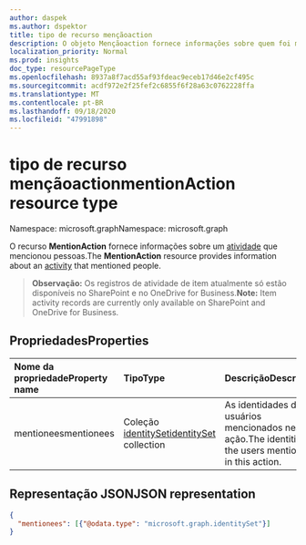 ```yaml
---
author: daspek
ms.author: dspektor
title: tipo de recurso mençãoaction
description: O objeto Mençãoaction fornece informações sobre quem foi mencionado durante uma atividade.
localization_priority: Normal
ms.prod: insights
doc_type: resourcePageType
ms.openlocfilehash: 8937a8f7acd55af93fdeac9eceb17d46e2cf495c
ms.sourcegitcommit: acdf972e2f25fef2c6855f6f28a63c0762228ffa
ms.translationtype: MT
ms.contentlocale: pt-BR
ms.lasthandoff: 09/18/2020
ms.locfileid: "47991898"
---
```

# <a name="mentionaction-resource-type"></a><span data-ttu-id="4f382-103">tipo de recurso mençãoaction</span><span class="sxs-lookup"><span data-stu-id="4f382-103">mentionAction resource type</span></span>

<span data-ttu-id="4f382-104">Namespace: microsoft.graph</span><span class="sxs-lookup"><span data-stu-id="4f382-104">Namespace: microsoft.graph</span></span>

<span data-ttu-id="4f382-105">O recurso **MentionAction** fornece informações sobre um [atividade][] que mencionou pessoas.</span><span class="sxs-lookup"><span data-stu-id="4f382-105">The **MentionAction** resource provides information about an [activity][] that mentioned people.</span></span>

><span data-ttu-id="4f382-106">**Observação:** Os registros de atividade de item atualmente só estão disponíveis no SharePoint e no OneDrive for Business.</span><span class="sxs-lookup"><span data-stu-id="4f382-106">**Note:** Item activity records are currently only available on SharePoint and OneDrive for Business.</span></span>

[atividade]: itemactivity.md
[activity]: itemactivity.md

## <a name="properties"></a><span data-ttu-id="4f382-108">Propriedades</span><span class="sxs-lookup"><span data-stu-id="4f382-108">Properties</span></span>

| <span data-ttu-id="4f382-109">Nome da propriedade</span><span class="sxs-lookup"><span data-stu-id="4f382-109">Property name</span></span> | <span data-ttu-id="4f382-110">Tipo</span><span class="sxs-lookup"><span data-stu-id="4f382-110">Type</span></span>                       | <span data-ttu-id="4f382-111">Descrição</span><span class="sxs-lookup"><span data-stu-id="4f382-111">Description</span></span>
|:--------------|:---------------------------|:-----------------------------
| <span data-ttu-id="4f382-112">mentionees</span><span class="sxs-lookup"><span data-stu-id="4f382-112">mentionees</span></span>    | <span data-ttu-id="4f382-113">Coleção [identitySet][]</span><span class="sxs-lookup"><span data-stu-id="4f382-113">[identitySet][] collection</span></span> | <span data-ttu-id="4f382-114">As identidades dos usuários mencionados nesta ação.</span><span class="sxs-lookup"><span data-stu-id="4f382-114">The identities of the users mentioned in this action.</span></span>

[identitySet]: identityset.md

## <a name="json-representation"></a><span data-ttu-id="4f382-116">Representação JSON</span><span class="sxs-lookup"><span data-stu-id="4f382-116">JSON representation</span></span>

<!-- {
  "blockType": "resource",
  "optionalProperties": [ ],
  "@type": "microsoft.graph.mentionAction"
}-->

```json
{
  "mentionees": [{"@odata.type": "microsoft.graph.identitySet"}]
}
```

<!--
{
  "type": "#page.annotation",
  "description": "The MentionAction object provides information about who was mentioned during an activity.",
  "keywords": "activities,activity,action,mention",
  "section": "documentation",
  "tocPath": "Resources/MentionAction",
  "suppressions": []
}
-->

